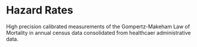 Hazard Rates
============

High precision calibrated measurements of the Gompertz-Makeham Law of Mortality in annual census data consolidated from healthcaer administrative data.
